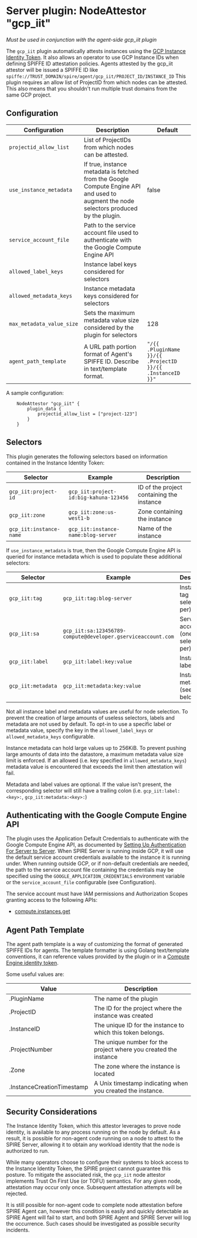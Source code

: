# Server plugin: NodeAttestor "gcp_iit"

*Must be used in conjunction with the agent-side gcp_iit plugin*

The `gcp_iit` plugin automatically attests instances using the [GCP Instance Identity Token](https://cloud.google.com/compute/docs/instances/verifying-instance-identity). It also allows an operator to use GCP Instance IDs when defining SPIFFE ID attestation policies.
Agents attested by the gcp_iit attestor will be issued a SPIFFE ID like `spiffe://TRUST_DOMAIN/spire/agent/gcp_iit/PROJECT_ID/INSTANCE_ID`
This plugin requires an allow list of ProjectID from which nodes can be attested. This also means that you shouldn't run multiple trust domains from the same GCP project.

## Configuration

| Configuration            | Description                                                                                                                            | Default |
|--------------------------|----------------------------------------------------------------------------------------------------------------------------------------|---------|
| `projectid_allow_list`   | List of ProjectIDs from which nodes can be attested.                                                                                   |         |
| `use_instance_metadata`  | If true, instance metadata is fetched from the Google Compute Engine API and used to augment the node selectors produced by the plugin. | false   |
| `service_account_file`   | Path to the service account file used to authenticate with the Google Compute Engine API                                               |         |
| `allowed_label_keys`     | Instance label keys considered for selectors                                                                                           |         |
| `allowed_metadata_keys`  | Instance metadata keys considered for selectors                                                                                        |         |
| `max_metadata_value_size` | Sets the maximum metadata value size considered by the plugin for selectors                                                            | 128     |
| `agent_path_template`  | A URL path portion format of Agent's SPIFFE ID. Describe in text/template format.                                       | `"/{{ .PluginName }}/{{ .ProjectID }}/{{ .InstanceID }}"` |

A sample configuration:

```
    NodeAttestor "gcp_iit" {
        plugin_data {
            projectid_allow_list = ["project-123"]
        }
    }
```

## Selectors

This plugin generates the following selectors based on information contained in the Instance Identity Token:

| Selector                   | Example                                                      | Description                               |
| -------------------------- | ------------------------------------------------------------ | ----------------------------------------- |
| `gcp_iit:project-id`       | `gcp_iit:project-id:big-kahuna-123456`                       | ID of the project containing the instance |
| `gcp_iit:zone`             | `gcp_iit:zone:us-west1-b`                                    | Zone containing the instance              |
| `gcp_iit:instance-name`    | `gcp_iit:instance-name:blog-server`                          | Name of the instance                      |

If `use_instance_metadata` is true, then the Google Compute Engine API is queried for instance metadata which is used to populate these additional selectors:

| Selector           | Example                                                      | Description                          |
|--------------------|--------------------------------------------------------------|--------------------------------------|
| `gcp_iit:tag`      | `gcp_iit:tag:blog-server`                                    | Instance tag (one selector per)      |
| `gcp_iit:sa`       | `gcp_iit:sa:123456789-compute@developer.gserviceaccount.com` | Service account (one selector per)   |
| `gcp_iit:label`    | `gcp_iit:label:key:value`                                    | Instance label                       |
| `gcp_iit:metadata` | `gcp_iit:metadata:key:value`                                 | Instance metadata (see caveat below) |

Not all instance label and metadata values are useful for node selection. To
prevent the creation of large amounts of useless selectors, labels and metadata
are not used by default. To opt-in to use a specific label or metadata value,
specify the key in the `allowed_label_keys` or `allowed_metadata_keys`
configurable.

Instance metadata can hold large values up to 256KiB. To prevent pushing large amounts
of data into the datastore, a maximum metadata value size limit is enforced. If
an allowed (i.e. key specified in `allowed_metadata_keys`) metadata value is
encountered that exceeds the limit then attestation will fail.

Metadata and label values are optional. If the value isn't present, the
corresponding selector will still have a trailing colon (i.e.
`gcp_iit:label:<key>:`, `gcp_iit:metadata:<key>:`)

## Authenticating with the Google Compute Engine API
The plugin uses the Application Default Credentials to authenticate with the Google Compute Engine API, as documented by [Setting Up Authentication For Server to Server](https://cloud.google.com/docs/authentication/production). When SPIRE Server is running inside GCP, it will use the default service account credentials available to the instance it is running under. When running outside GCP, or if non-default credentials are needed, the path to the service account file containing the credentials may be specified using the `GOOGLE_APPLICATION_CREDENTIALS` environment variable or the `service_account_file` configurable (see Configuration).

The service account must have IAM permissions and Authorization Scopes granting access to the following APIs:
* [compute.instances.get](https://cloud.google.com/compute/docs/reference/rest/v1/instances/get)

## Agent Path Template
The agent path template is a way of customizing the format of generated SPIFFE IDs for agents.
The template formatter is using Golang text/template conventions, it can reference values provided by the plugin or in a [Compute Engine identity token](https://cloud.google.com/compute/docs/instances/verifying-instance-identity#payload).

Some useful values are:

| Value                 | Description                                                      |
|-----------------------|------------------------------------------------------------------|
| .PluginName           | The name of the plugin                                           |
| .ProjectID             | The ID for the project where the instance was created            |
| .InstanceID          | The unique ID for the instance to which this token belongs.      |
| .ProjectNumber          | The unique number for the project where you created the instance |
| .Zone          | The zone where the instance is located                           |
| .InstanceCreationTimestamp          | A Unix timestamp indicating when you created the instance.       |


## Security Considerations
The Instance Identity Token, which this attestor leverages to prove node identity, is available to any process running on the node by default. As a result, it is possible for non-agent code running on a node to attest to the SPIRE Server, allowing it to obtain any workload identity that the node is authorized to run.

While many operators choose to configure their systems to block access to the Instance Identity Token, the SPIRE project cannot guarantee this posture. To mitigate the associated risk, the `gcp_iit` node attestor implements Trust On First Use (or TOFU) semantics. For any given node, attestation may occur only once. Subsequent attestation attempts will be rejected.

It is still possible for non-agent code to complete node attestation before SPIRE Agent can, however this condition is easily and quickly detectable as SPIRE Agent will fail to start, and both SPIRE Agent and SPIRE Server will log the occurrence. Such cases should be investigated as possible security incidents.
